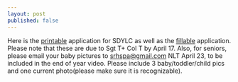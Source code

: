 ```yaml
---
layout: post
published: false
---
```

Here is the [printable](https://drive.google.com/file/d/1PKl84LvnGIMKTiv6gy2-gN-4wG-dqhcL/view?usp=sharing) application for SDYLC as well as the [fillable](https://drive.google.com/file/d/1Hi1ARoKyPQxy-odj-yHjktgw2kdNRmjK/view?usp=sharing) application. Please note that these are due to Sgt T+ Col T by April 17. Also, for seniors, please email your baby pictures to srhspa@gmail.com NLT April 23, to be included in the end of year video. Please include 3 baby/toddler/child pics and one current photo(please make sure it is recognizable).
